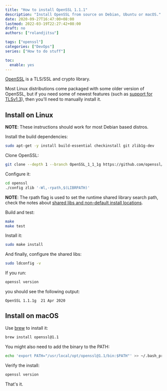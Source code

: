 ```yaml
---
title: "How to install OpenSSL 1.1.1"
description: "Install OpenSSL from source on Debian, Ubuntu or macOS."
date: 2020-09-27T16:47:00+08:00
lastmod: 2022-03-19T22:27:42+08:00
draft: no
authors: ["rolandjitsu"]

tags: ["openssl"]
categories: ["DevOps"]
series: ["How to do stuff"]

toc:
  enable: yes
---
```


[OpenSSL](https://github.com/openssl/openssl) is a TLS/SSL and crypto library.

Most Linux distributions come packaged with some older version of OpenSSL, but if you need some of newest features (such as [support for TLSv1.3](https://www.openssl.org/news/openssl-1.1.1-notes.html)), then you'll need to manually install it.

## Install on Linux
**NOTE**: These instructions should work for most Debian based distros.

Install the build dependencies:
```bash
sudo apt-get -y install build-essential checkinstall git zlib1g-dev
```

Clone OpenSSL:
```bash
git clone --depth 1 --branch OpenSSL_1_1_1g https://github.com/openssl/openssl.git
```

Configure it:
```bash
cd openssl
./config zlib '-Wl,-rpath,$(LIBRPATH)'
```

**NOTE**: The rpath flag is used to set the runtime shared library search path, check the notes about [shared libs and non-default install locations](https://github.com/openssl/openssl/blob/master/NOTES-Unix.md#shared-libraries-and-installation-in-non-default-locations).

Build and test:
```bash
make
make test
```

Install it:
```bash
sudo make install
```

And finally, configure the shared libs:
```bash
sudo ldconfig -v
```

If you run:
```bash
openssl version
```

you should see the following output:
```text
OpenSSL 1.1.1g  21 Apr 2020
```

## Install on macOS
Use [brew](https://brew.sh/) to install it:
```bash
brew install openssl@1.1
```

You might also need to add the binary to the PATH:
```bash
echo 'export PATH="/usr/local/opt/openssl@1.1/bin:$PATH"' >> ~/.bash_profile
```

Verify the install:
```bash
openssl version
```

That's it.
